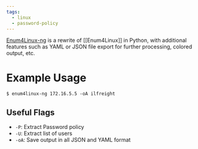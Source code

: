 ```yaml
---
tags:
  - linux
  - password-policy
---
```

[Enum4Linux-ng](https://github.com/cddmp/enum4linux-ng) is a rewrite of [[Enum4Linux]] in Python, with additional features such as YAML or JSON file export for further processing, colored output, etc.
# Example Usage
```shell-session
$ enum4linux-ng 172.16.5.5 -oA ilfreight
```
## Useful Flags
- `-P`: Extract Password policy
- `-U`: Extract list of users
- `-oA`: Save output in all JSON and YAML format